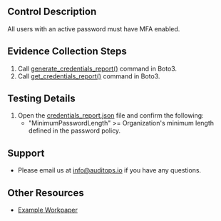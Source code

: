 ## Control Description
All users with an active password must have MFA enabled.

## Evidence Collection Steps
1. Call [generate_credentials_report()](https://boto3.amazonaws.com/v1/documentation/api/1.26.89/reference/services/iam/client/generate_credential_report.html) command in Boto3.
2. Call [get_credentials_report()](https://boto3.amazonaws.com/v1/documentation/api/1.26.89/reference/services/iam/client/get_credential_report.html) command in Boto3.

## Testing Details
1. Open the [credentials_report.json](./tbd.json) file and confirm the following:
    * "MinimumPasswordLength" >= Organization's minimum length defined in the password policy.

## Support
- Please email us at info@auditops.io if you have any questions.

## Other Resources
- [Example Workpaper](https://docs.google.com/spreadsheets/d/1bGfbXUTSzVCSGCWn7UtG6QN4wWeEKdrubygcCuDDjbI/edit?gid=1190435560)
